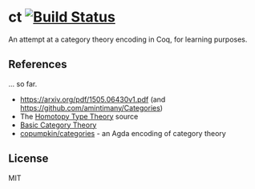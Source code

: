 # ct [![Build Status](https://travis-ci.org/relrod/ct.svg?branch=master)](https://travis-ci.org/relrod/ct)

An attempt at a category theory encoding in Coq, for learning purposes.

## References

... so far.

* https://arxiv.org/pdf/1505.06430v1.pdf (and https://github.com/amintimany/Categories)
* The [Homotopy Type Theory](https://github.com/HoTT/Hott) source
* [Basic Category Theory](http://www.cambridge.org/us/academic/subjects/mathematics/logic-categories-and-sets/basic-category-theory)
* [copumpkin/categories](https://github.com/copumpkin/categories/) - an Agda encoding of category theory

## License

MIT
